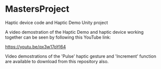 # MastersProject
Haptic device code and Haptic Demo Unity project

A video demostration of the Haptic Demo and haptic device working together can be seen by following
this YouTube link:

https://youtu.be/qx3w17pYl64


Video demostrations of the 'Pulse' haptic gesture and 'Increment' function are available to download
from this repository also.

